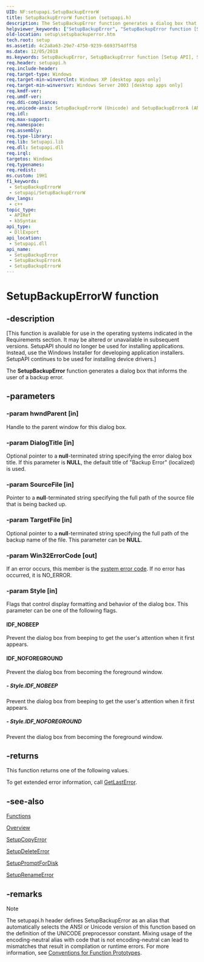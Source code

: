 ```yaml
---
UID: NF:setupapi.SetupBackupErrorW
title: SetupBackupErrorW function (setupapi.h)
description: The SetupBackupError function generates a dialog box that informs the user of a backup error. (Unicode)
helpviewer_keywords: ["SetupBackupError", "SetupBackupError function [Setup API]", "SetupBackupErrorW", "_setupapi_setupbackuperror", "setup.setupbackuperror", "setupapi/SetupBackupError", "setupapi/SetupBackupErrorW"]
old-location: setup\setupbackuperror.htm
tech.root: setup
ms.assetid: 4c2a8a63-29e7-4750-9239-6693754dff58
ms.date: 12/05/2018
ms.keywords: SetupBackupError, SetupBackupError function [Setup API], SetupBackupErrorA, SetupBackupErrorW, _setupapi_setupbackuperror, setup.setupbackuperror, setupapi/SetupBackupError, setupapi/SetupBackupErrorA, setupapi/SetupBackupErrorW
req.header: setupapi.h
req.include-header: 
req.target-type: Windows
req.target-min-winverclnt: Windows XP [desktop apps only]
req.target-min-winversvr: Windows Server 2003 [desktop apps only]
req.kmdf-ver: 
req.umdf-ver: 
req.ddi-compliance: 
req.unicode-ansi: SetupBackupErrorW (Unicode) and SetupBackupErrorA (ANSI)
req.idl: 
req.max-support: 
req.namespace: 
req.assembly: 
req.type-library: 
req.lib: Setupapi.lib
req.dll: Setupapi.dll
req.irql: 
targetos: Windows
req.typenames: 
req.redist: 
ms.custom: 19H1
f1_keywords:
 - SetupBackupErrorW
 - setupapi/SetupBackupErrorW
dev_langs:
 - c++
topic_type:
 - APIRef
 - kbSyntax
api_type:
 - DllExport
api_location:
 - Setupapi.dll
api_name:
 - SetupBackupError
 - SetupBackupErrorA
 - SetupBackupErrorW
---
```


# SetupBackupErrorW function


## -description

<p class="CCE_Message">[This function is available for use in the operating systems indicated in the Requirements section. It may be altered or unavailable in subsequent versions.   SetupAPI should no longer be used for installing applications. Instead, use the Windows Installer for developing application installers. SetupAPI continues to be used for installing device drivers.]

The 
<b>SetupBackupError</b> function generates a dialog box that informs the user of a backup error.

## -parameters

### -param hwndParent [in]

Handle to the parent window for this dialog box.

### -param DialogTitle [in]

Optional pointer to a <b>null</b>-terminated string specifying the error dialog box title. If this parameter is <b>NULL</b>, the default title of "Backup Error" (localized) is used.

### -param SourceFile [in]

Pointer to a <b>null</b>-terminated string specifying the full path of the source file that is being backed up.

### -param TargetFile [in]

Optional pointer to a <b>null</b>-terminated string specifying the full path of the backup name of the file. This parameter can be <b>NULL</b>.

### -param Win32ErrorCode [out]

If an error occurs, this member is the <a href="/windows/desktop/Debug/system-error-codes">system error code</a>. If no error has occurred, it is  NO_ERROR.

### -param Style [in]

Flags that control display formatting and behavior of the dialog box. This parameter can be one of the following flags. 







#### IDF_NOBEEP

Prevent the dialog box from beeping to get the user's attention when it first appears.



#### IDF_NOFOREGROUND

Prevent the dialog box from becoming the foreground window.


##### - Style.IDF_NOBEEP

Prevent the dialog box from beeping to get the user's attention when it first appears.


##### - Style.IDF_NOFOREGROUND

Prevent the dialog box from becoming the foreground window.

## -returns

This function returns one of the following values.

To get extended error information, call 
<a href="/windows/desktop/api/errhandlingapi/nf-errhandlingapi-getlasterror">GetLastError</a>.

## -see-also

<a href="/windows/desktop/SetupApi/functions">Functions</a>



<a href="/windows/desktop/SetupApi/overview">Overview</a>



<a href="/windows/desktop/api/setupapi/nf-setupapi-setupcopyerrora">SetupCopyError</a>



<a href="/windows/desktop/api/setupapi/nf-setupapi-setupdeleteerrora">SetupDeleteError</a>



<a href="/windows/desktop/api/setupapi/nf-setupapi-setuppromptfordiska">SetupPromptForDisk</a>



<a href="/windows/desktop/api/setupapi/nf-setupapi-setuprenameerrora">SetupRenameError</a>

## -remarks

> [!NOTE]
> The setupapi.h header defines SetupBackupError as an alias that automatically selects the ANSI or Unicode version of this function based on the definition of the UNICODE preprocessor constant. Mixing usage of the encoding-neutral alias with code that is not encoding-neutral can lead to mismatches that result in compilation or runtime errors. For more information, see [Conventions for Function Prototypes](/windows/win32/intl/conventions-for-function-prototypes).
